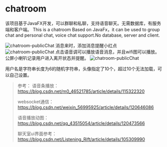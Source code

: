 # chatroom
该项目基于JavaFX开发，可以群聊和私聊，支持语音聊天。无需数据库，有服务端和客户端。
This is a chatroom Based on JavaFx，it can be used to group chat and personal chat, voice chat support.No database, server and client. 


![chatroom-publicChat](https://orange-1312206514.cos.ap-guangzhou.myqcloud.com/image/chat-1.png)
消息来时，添加消息提醒小红点
![chatroom-publicChat](https://orange-1312206514.cos.ap-guangzhou.myqcloud.com/image/chat-2.png)
点击语音调可以播放语音消息，并且wifi图可以播放。
公屏小喇叭记录用户进入离开状态并提醒。
![chatroom-publicChat](https://orange-1312206514.cos.ap-guangzhou.myqcloud.com/image/chat-3.png)

用户名是字符串长度为6的随机字符串，头像指定了10个，超过10个无法加载，可以自己设置。

>参考：
> 语音条播放：https://blog.csdn.net/m0_46521785/article/details/115322320
> 
> websocket通信：https://blog.csdn.net/weixin_56995925/article/details/120646086
> 
> 语音播放动图：https://blog.csdn.net/qq_43515054/article/details/120473566
> 
> 聊天室ui界面参考：https://blog.csdn.net/Listening_Rift/article/details/105309990

